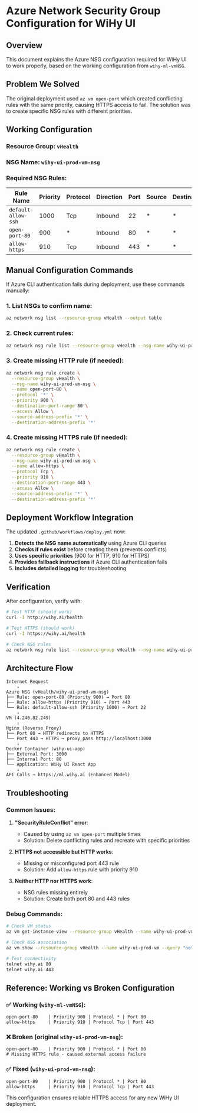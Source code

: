 # Azure Network Security Group Configuration for WiHy UI

## Overview
This document explains the Azure NSG configuration required for WiHy UI to work properly, based on the working configuration from `wihy-ml-vmNSG`.

## Problem We Solved
The original deployment used `az vm open-port` which created conflicting rules with the same priority, causing HTTPS access to fail. The solution was to create specific NSG rules with different priorities.

## Working Configuration

### Resource Group: `vHealth`
### NSG Name: `wihy-ui-prod-vm-nsg`

### Required NSG Rules:

| Rule Name | Priority | Protocol | Direction | Port | Source | Destination | Access |
|-----------|----------|----------|-----------|------|--------|-------------|--------|
| `default-allow-ssh` | 1000 | Tcp | Inbound | 22 | * | * | Allow |
| `open-port-80` | 900 | * | Inbound | 80 | * | * | Allow |
| `allow-https` | 910 | Tcp | Inbound | 443 | * | * | Allow |

## Manual Configuration Commands

If Azure CLI authentication fails during deployment, use these commands manually:

### 1. List NSGs to confirm name:
```bash
az network nsg list --resource-group vHealth --output table
```

### 2. Check current rules:
```bash
az network nsg rule list --resource-group vHealth --nsg-name wihy-ui-prod-vm-nsg --output table
```

### 3. Create missing HTTP rule (if needed):
```bash
az network nsg rule create \
  --resource-group vHealth \
  --nsg-name wihy-ui-prod-vm-nsg \
  --name open-port-80 \
  --protocol '*' \
  --priority 900 \
  --destination-port-range 80 \
  --access Allow \
  --source-address-prefix '*' \
  --destination-address-prefix '*'
```

### 4. Create missing HTTPS rule (if needed):
```bash
az network nsg rule create \
  --resource-group vHealth \
  --nsg-name wihy-ui-prod-vm-nsg \
  --name allow-https \
  --protocol Tcp \
  --priority 910 \
  --destination-port-range 443 \
  --access Allow \
  --source-address-prefix '*' \
  --destination-address-prefix '*'
```

## Deployment Workflow Integration

The updated `.github/workflows/deploy.yml` now:

1. **Detects the NSG name automatically** using Azure CLI queries
2. **Checks if rules exist** before creating them (prevents conflicts)
3. **Uses specific priorities** (900 for HTTP, 910 for HTTPS)
4. **Provides fallback instructions** if Azure CLI authentication fails
5. **Includes detailed logging** for troubleshooting

## Verification

After configuration, verify with:

```bash
# Test HTTP (should work)
curl -I http://wihy.ai/health

# Test HTTPS (should work)
curl -I https://wihy.ai/health

# Check NSG rules
az network nsg rule list --resource-group vHealth --nsg-name wihy-ui-prod-vm-nsg --output table
```

## Architecture Flow

```
Internet Request
    ↓
Azure NSG (vHealth/wihy-ui-prod-vm-nsg)
├── Rule: open-port-80 (Priority 900) → Port 80
├── Rule: allow-https (Priority 910) → Port 443
└── Rule: default-allow-ssh (Priority 1000) → Port 22
    ↓
VM (4.246.82.249)
    ↓
Nginx (Reverse Proxy)
├── Port 80 → HTTP redirects to HTTPS
└── Port 443 → HTTPS → proxy_pass http://localhost:3000
    ↓
Docker Container (wihy-ui-app)
├── External Port: 3000
├── Internal Port: 80
└── Application: WiHy UI React App
    ↓
API Calls → https://ml.wihy.ai (Enhanced Model)
```

## Troubleshooting

### Common Issues:

1. **"SecurityRuleConflict" error**:
   - Caused by using `az vm open-port` multiple times
   - Solution: Delete conflicting rules and recreate with specific priorities

2. **HTTPS not accessible but HTTP works**:
   - Missing or misconfigured port 443 rule
   - Solution: Add `allow-https` rule with priority 910

3. **Neither HTTP nor HTTPS work**:
   - NSG rules missing entirely
   - Solution: Create both port 80 and 443 rules

### Debug Commands:

```bash
# Check VM status
az vm get-instance-view --resource-group vHealth --name wihy-ui-prod-vm

# Check NSG association
az vm show --resource-group vHealth --name wihy-ui-prod-vm --query "networkProfile.networkInterfaces[0].id" -o tsv

# Test connectivity
telnet wihy.ai 80
telnet wihy.ai 443
```

## Reference: Working vs Broken Configuration

### ✅ Working (`wihy-ml-vmNSG`):
```
open-port-80    | Priority 900 | Protocol * | Port 80
allow-https     | Priority 910 | Protocol Tcp | Port 443
```

### ❌ Broken (original `wihy-ui-prod-vm-nsg`):
```
open-port-80    | Priority 900 | Protocol * | Port 80
# Missing HTTPS rule - caused external access failure
```

### ✅ Fixed (`wihy-ui-prod-vm-nsg`):
```
open-port-80    | Priority 900 | Protocol * | Port 80
allow-https     | Priority 910 | Protocol Tcp | Port 443
```

This configuration ensures reliable HTTPS access for any new WiHy UI deployment.